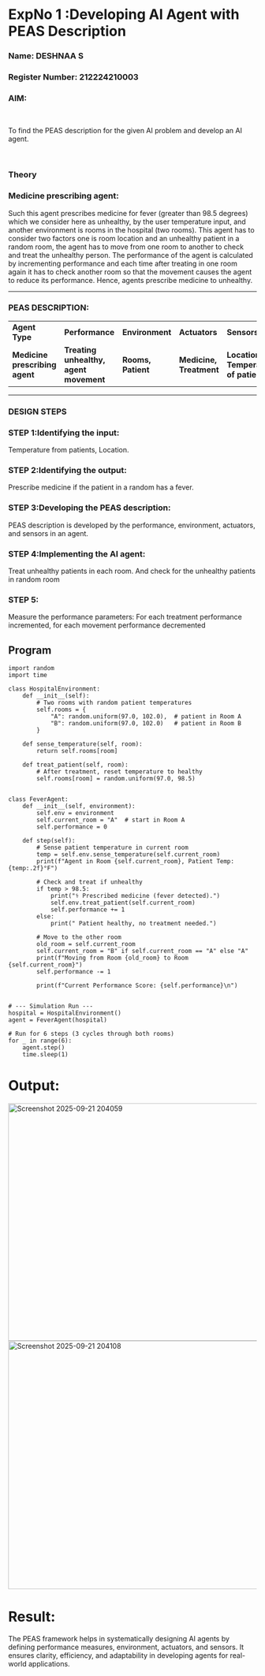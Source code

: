 <h1>ExpNo 1 :Developing AI Agent with PEAS Description</h1>
<h3>Name: DESHNAA S </h3>
<h3>Register Number: 212224210003</h3>


<h3>AIM:</h3>
<br>
<p>To find the PEAS description for the given AI problem and develop an AI agent.</p>
<br>
<h3>Theory</h3>
<h3>Medicine prescribing agent:</h3>
<p>Such this agent prescribes medicine for fever (greater than 98.5 degrees) which we consider here as unhealthy, by the user temperature input, and another environment is rooms in the hospital (two rooms). This agent has to consider two factors one is room location and an unhealthy patient in a random room, the agent has to move from one room to another to check and treat the unhealthy person. The performance of the agent is calculated by incrementing performance and each time after treating in one room again it has to check another room so that the movement causes the agent to reduce its performance. Hence, agents prescribe medicine to unhealthy.</p>
<hr>
<h3>PEAS DESCRIPTION:</h3>
<table>
  <tr>
    <td><strong>Agent Type</strong></td>
    <td><strong>Performance</strong></td>
     <td><strong>Environment</strong></td>
    <td><strong>Actuators</strong></td>
    <td><strong>Sensors</strong></td>
  </tr>
    <tr>
    <td><strong>Medicine prescribing agent</strong></td>
    <td><strong>Treating unhealthy, agent movement</strong></td>
     <td><strong>Rooms, Patient</strong></td>
    <td><strong>Medicine, Treatment</strong></td>
    <td><strong>Location, Temperature of patient</strong></td>
  </tr>
</table>
<hr>
<H3>DESIGN STEPS</H3>
<h3>STEP 1:Identifying the input:</h3>
<p>Temperature from patients, Location.</p>
<h3>STEP 2:Identifying the output:</h3>
<p>Prescribe medicine if the patient in a random has a fever.</p>
<h3>STEP 3:Developing the PEAS description:</h3>
<p>PEAS description is developed by the performance, environment, actuators, and sensors in an agent.</p>
<h3>STEP 4:Implementing the AI agent:</h3>
<p>Treat unhealthy patients in each room. And check for the unhealthy patients in random room</p>
<h3>STEP 5:</h3>
<p>Measure the performance parameters: For each treatment performance incremented, for each movement performance decremented</p>

## Program
```
import random
import time

class HospitalEnvironment:
    def __init__(self):
        # Two rooms with random patient temperatures
        self.rooms = {
            "A": random.uniform(97.0, 102.0),  # patient in Room A
            "B": random.uniform(97.0, 102.0)   # patient in Room B
        }

    def sense_temperature(self, room):
        return self.rooms[room]

    def treat_patient(self, room):
        # After treatment, reset temperature to healthy
        self.rooms[room] = random.uniform(97.0, 98.5)


class FeverAgent:
    def __init__(self, environment):
        self.env = environment
        self.current_room = "A"  # start in Room A
        self.performance = 0

    def step(self):
        # Sense patient temperature in current room
        temp = self.env.sense_temperature(self.current_room)
        print(f"Agent in Room {self.current_room}, Patient Temp: {temp:.2f}°F")

        # Check and treat if unhealthy
        if temp > 98.5:
            print("⚕ Prescribed medicine (fever detected).")
            self.env.treat_patient(self.current_room)
            self.performance += 1
        else:
            print(" Patient healthy, no treatment needed.")

        # Move to the other room
        old_room = self.current_room
        self.current_room = "B" if self.current_room == "A" else "A"
        print(f"Moving from Room {old_room} to Room {self.current_room}")
        self.performance -= 1

        print(f"Current Performance Score: {self.performance}\n")


# --- Simulation Run ---
hospital = HospitalEnvironment()
agent = FeverAgent(hospital)

# Run for 6 steps (3 cycles through both rooms)
for _ in range(6):
    agent.step()
    time.sleep(1)
```
# Output:

<img width="561" height="482" alt="Screenshot 2025-09-21 204059" src="https://github.com/user-attachments/assets/18fe6d7a-59f1-4e83-ba00-7d7cac51141d" />
<img width="570" height="504" alt="Screenshot 2025-09-21 204108" src="https://github.com/user-attachments/assets/f82c76bd-e9a8-4b8d-b4c6-8d5c17c961c6" />

# Result:
The PEAS framework helps in systematically designing AI agents by defining performance measures, environment, actuators, and sensors. It ensures clarity, efficiency, and adaptability in developing agents for real-world applications.
